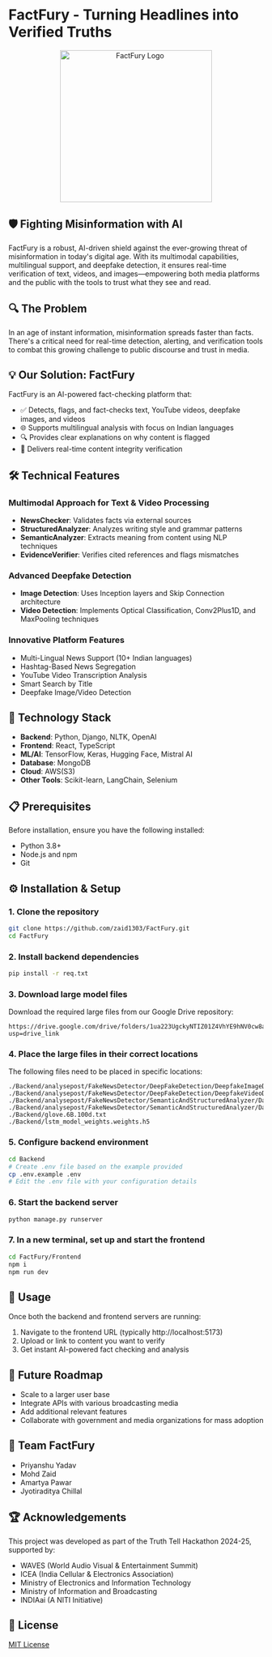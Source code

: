 # FactFury - Turning Headlines into Verified Truths

<p align="center">
  <img src="https://drive.google.com/file/d/1IOudhrpnu4ADM7oKMXWwNpI-itQbou0f/view?usp=drive_link" alt="FactFury Logo" width="300"/>
</p>

## 🛡️ Fighting Misinformation with AI

FactFury is a robust, AI-driven shield against the ever-growing threat of misinformation in today's digital age. With its multimodal capabilities, multilingual support, and deepfake detection, it ensures real-time verification of text, videos, and images—empowering both media platforms and the public with the tools to trust what they see and read.

## 🔍 The Problem

In an age of instant information, misinformation spreads faster than facts. There's a critical need for real-time detection, alerting, and verification tools to combat this growing challenge to public discourse and trust in media.

## 💡 Our Solution: FactFury

FactFury is an AI-powered fact-checking platform that:

- ✅ Detects, flags, and fact-checks text, YouTube videos, deepfake images, and videos
- 🌐 Supports multilingual analysis with focus on Indian languages
- 🔍 Provides clear explanations on why content is flagged
- 🚀 Delivers real-time content integrity verification

## 🛠️ Technical Features

### Multimodal Approach for Text & Video Processing
- **NewsChecker**: Validates facts via external sources
- **StructuredAnalyzer**: Analyzes writing style and grammar patterns
- **SemanticAnalyzer**: Extracts meaning from content using NLP techniques
- **EvidenceVerifier**: Verifies cited references and flags mismatches

### Advanced Deepfake Detection
- **Image Detection**: Uses Inception layers and Skip Connection architecture
- **Video Detection**: Implements Optical Classification, Conv2Plus1D, and MaxPooling techniques

### Innovative Platform Features
- Multi-Lingual News Support (10+ Indian languages)
- Hashtag-Based News Segregation
- YouTube Video Transcription Analysis
- Smart Search by Title
- Deepfake Image/Video Detection

## 🧰 Technology Stack

- **Backend**: Python, Django, NLTK, OpenAI
- **Frontend**: React, TypeScript
- **ML/AI**: TensorFlow, Keras, Hugging Face, Mistral AI
- **Database**: MongoDB
- **Cloud**: AWS(S3)
- **Other Tools**: Scikit-learn, LangChain, Selenium

## 📋 Prerequisites

Before installation, ensure you have the following installed:
- Python 3.8+
- Node.js and npm
- Git

## ⚙️ Installation & Setup

### 1. Clone the repository
```bash
git clone https://github.com/zaid1303/FactFury.git
cd FactFury
```

### 2. Install backend dependencies
```bash
pip install -r req.txt
```

### 3. Download large model files
Download the required large files from our Google Drive repository:
```
https://drive.google.com/drive/folders/1ua223UgckyNTIZ01Z4VhYE9hNV0cw8a7?usp=drive_link
```

### 4. Place the large files in their correct locations
The following files need to be placed in specific locations:
```
./Backend/analysepost/FakeNewsDetector/DeepFakeDetection/DeepfakeImageDetection/deepfake_model.h5
./Backend/analysepost/FakeNewsDetector/DeepFakeDetection/DeepfakeVideoDetection/deepfake_video_detection.h5
./Backend/analysepost/FakeNewsDetector/SemanticAndStructuredAnalyzer/Data/Fake.csv
./Backend/analysepost/FakeNewsDetector/SemanticAndStructuredAnalyzer/Data/True.csv
./Backend/glove.6B.100d.txt
./Backend/lstm_model_weights.weights.h5
```

### 5. Configure backend environment
```bash
cd Backend
# Create .env file based on the example provided
cp .env.example .env
# Edit the .env file with your configuration details
```

### 6. Start the backend server
```bash
python manage.py runserver
```

### 7. In a new terminal, set up and start the frontend
```bash
cd FactFury/Frontend
npm i
npm run dev
```

## 🚀 Usage

Once both the backend and frontend servers are running:

1. Navigate to the frontend URL (typically http://localhost:5173)
2. Upload or link to content you want to verify
3. Get instant AI-powered fact checking and analysis

## 🔮 Future Roadmap

- Scale to a larger user base
- Integrate APIs with various broadcasting media
- Add additional relevant features
- Collaborate with government and media organizations for mass adoption

## 👥 Team FactFury

- Priyanshu Yadav
- Mohd Zaid
- Amartya Pawar
- Jyotiraditya Chillal

## 🏆 Acknowledgements

This project was developed as part of the Truth Tell Hackathon 2024-25, supported by:
- WAVES (World Audio Visual & Entertainment Summit)
- ICEA (India Cellular & Electronics Association)
- Ministry of Electronics and Information Technology
- Ministry of Information and Broadcasting
- INDIAai (A NITI Initiative)

## 📄 License

[MIT License](LICENSE)
